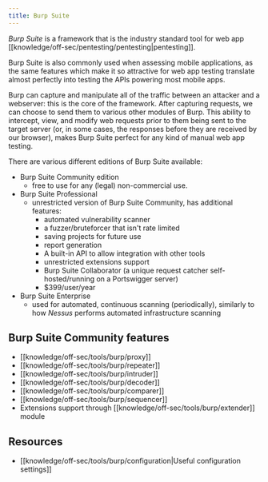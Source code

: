 ```yaml
---
title: Burp Suite
---
```


_Burp Suite_ is a framework that is the industry standard tool for web app [[knowledge/off-sec/pentesting/pentesting|pentesting]].

Burp Suite is also commonly used when assessing mobile applications, as the same features which make it so attractive for web app testing translate almost perfectly into testing the APIs powering most mobile apps.

Burp can capture and manipulate all of the traffic between an attacker and a webserver: this is the core of the framework. After capturing requests, we can choose to send them to various other modules of Burp. This ability to intercept, view, and modify web requests prior to them being sent to the target server (or, in some cases, the responses before they are received by our browser), makes Burp Suite perfect for any kind of manual web app testing.

There are various different editions of Burp Suite available:

- Burp Suite Community edition
  - free to use for any (legal) non-commercial use.
- Burp Suite Professional
  - unrestricted version of Burp Suite Community, has additional features:
    - automated vulnerability scanner
    - a fuzzer/bruteforcer that isn't rate limited
    - saving projects for future use
    - report generation
    - A built-in API to allow integration with other tools
    - unrestricted extensions support
    - Burp Suite Collaborator (a unique request catcher self-hosted/running on a Portswigger server)
    - $399/user/year
- Burp Suite Enterprise
  - used for automated, continuous scanning (periodically), similarly to how _Nessus_ performs automated infrastructure scanning

## Burp Suite Community features

- [[knowledge/off-sec/tools/burp/proxy]]
- [[knowledge/off-sec/tools/burp/repeater]]
- [[knowledge/off-sec/tools/burp/intruder]]
- [[knowledge/off-sec/tools/burp/decoder]]
- [[knowledge/off-sec/tools/burp/comparer]]
- [[knowledge/off-sec/tools/burp/sequencer]]
- Extensions support through [[knowledge/off-sec/tools/burp/extender]] module

## Resources

- [[knowledge/off-sec/tools/burp/configuration|Useful configuration settings]]
